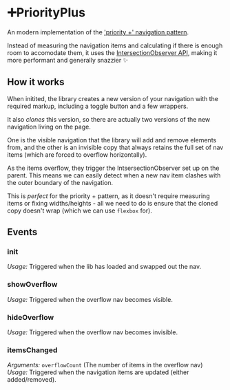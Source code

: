 # ➕PriorityPlus 

An modern implementation of the ['priority +' navigation pattern](https://css-tricks.com/the-priority-navigation-pattern/).

Instead of measuring the navigation items and calculating if there is enough room to accomodate them, it uses the [IntersectionObserver API](https://developer.mozilla.org/en-US/docs/Web/API/Intersection_Observer_API), making it more performant and generally snazzier ✨

## How it works

When initited, the library creates a new version of your navigation with the required markup, including a toggle button and a few wrappers.

It also *clones* this version, so there are actually two versions of the new navigation living on the page.

One is the visible navigation that the library will add and remove elements from, and the other is an invisible copy that always retains the full set of nav items (which are forced to overflow horizontally).

As the items overflow, they trigger the IntsersectionObserver set up on the parent. This means we can easily detect when a new nav item clashes with the outer boundary of the navigation.

This is *perfect* for the priority + pattern, as it doesn't require measuring items or fixing widths/heights - all we need to do is ensure that the cloned copy doesn't wrap (which we can use `flexbox` for).

## Events

### init
*Usage:* Triggered when the lib has loaded and swapped out the nav.

### showOverflow
*Usage:* Triggered when the overflow nav becomes visible.

### hideOverflow
*Usage:* Triggered when the overflow nav becomes invisible.

### itemsChanged
*Arguments:* `overflowCount` (The number of items in the overflow nav)
*Usage:* Triggered when the navigation items are updated (either added/removed).
